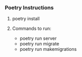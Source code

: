 ### Poetry Instructions
1. poetry install

2. Commands to run:
    * poetry run server
    * poetry run migrate
    * poetry run makemigrations